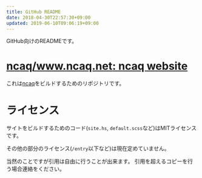 ```yaml
---
title: GitHub README
date: 2018-04-30T22:57:30+09:00
updated: 2019-06-10T09:06:19+09:00
---
```


GitHub向けのREADMEです。

# [ncaq/www.ncaq.net: ncaq website](https://github.com/ncaq/www.ncaq.net/)

これは[ncaq](https://www.ncaq.net/)をビルドするためのリポジトリです。

# ライセンス

サイトをビルドするためのコード(`site.hs`, `default.scss`など)はMITライセンスです。

その他の部分のライセンス(`/entry`以下など)は現在定めていません。

当然のことですが引用は自由に行うことが出来ます。
引用を超えるコピーを行う場合連絡をください。
